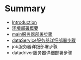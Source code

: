 # Summary

* [Introduction](README.md)
* [环境部署概要](huan-jing-bu-shu-gai-yao.md)
* [main服务器部署步骤](mainfu-wu-qi-bu-shu-bu-zou.md)
* [dataService服务器详细部署步骤](dataservicefu-wu-qi-xiang-xi-bu-shu-bu-zou.md)
* job服务器详细部署步骤
* datadriver服务器详细部署步骤

